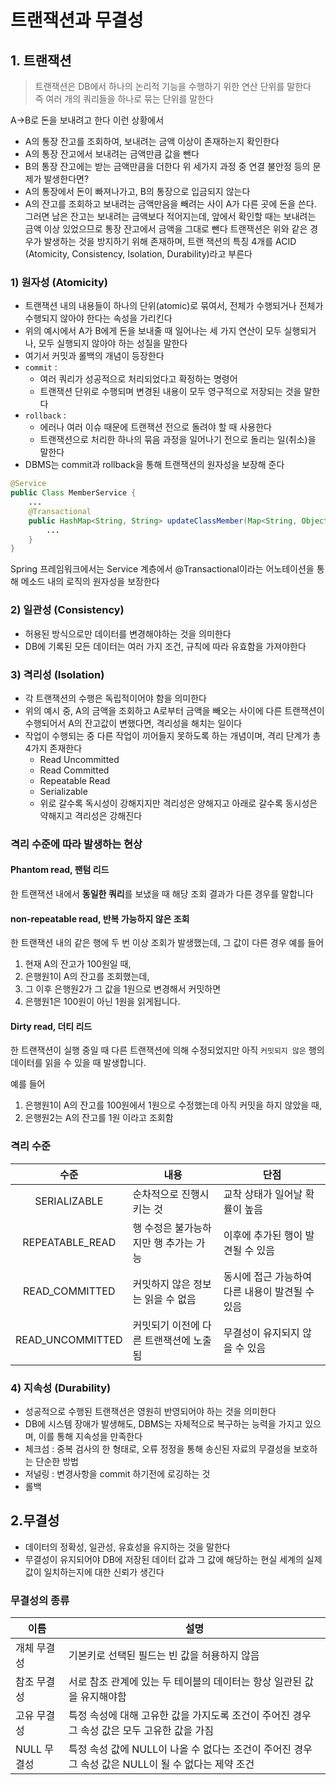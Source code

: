 # 트랜잭션과 무결성
## 1. 트랜잭션
>트랜잭션은 DB에서 하나의 논리적 기능을 수행하기 위한 연산 단위를 말한다<br>
>즉 여러 개의 쿼리들을 하나로 묶는 단위를 말한다

A->B로 돈을 보내려고 한다 이런 상황에서
- A의 통장 잔고를 조회하여, 보내려는 금액 이상이 존재하는지 확인한다
- A의 통장 잔고에서 보내려는 금액만큼 값을 뺀다
- B의 통장 잔고에는 받는 금액만큼을 더한다
위 세가지 과정 중 연결 불안정 등의 문제가 발생한다면?
- A의 통장에서 돈이 빠져나가고, B의 통장으로 입금되지 않는다
- A의 잔고를 조회하고 보내려는 금액만음을 빼려는 사이 A가 다른 곳에 돈을 쓴다. 그러면 남은 잔고는 보내려는 금액보다 적어지는데, 앞에서 확인할 때는 보내려는 금액 이상 있었으므로 통장 잔고에서 금액을 그대로 뺀다
트랜잭션은 위와 같은 경우가 발생하는 것을 방지하기 위해 존재하며, 트랜 잭션의 특징 4개를  ACID (Atomicity, Consistency, Isolation, Durability)라고 부른다

### 1) 원자성 (Atomicity)
- 트랜잭션 내의 내용들이 하나의 단위(atomic)로 묶여서, 전체가 수행되거나 전체가 수행되지 않아야 한다는 속성을 가리킨다 
- 위의 예시에서 A가 B에게 돈을 보내줄 때 일어나는 세 가지 연산이 모두 실행되거나, 모두 실행되지 않아야 하는 성질을 말한다
- 여기서 커밋과 롤백의 개념이 등장한다
- `commit` :
  - 여러 쿼리가 성공적으로 처리되었다고 확정하는 명령어
  - 트랜잭션 단위로 수행되며 변경된 내용이 모두 영구적으로 저장되는 것을 말한다
- `rollback` :
  - 에러나 여러 이슈 때문에 트랜잭션 전으로 돌려야 할 때 사용한다
  - 트랜잭션으로 처리한 하나의 묶음 과정을 일어나기 전으로 돌리는 일(취소)을 말한다
- DBMS는 commit과 rollback을 통해 트랜잭션의 원자성을 보장해 준다 
```java
@Service
public Class MemberService {
    ...
    @Transactional
    public HashMap<String, String> updateClassMember(Map<String, Object> param) throws Exception {
        ...
    }
}
```
Spring 프레임워크에서는 Service 계층에서 @Transactional이라는 어노테이션을 통해 메소드 내의 로직의 원자성을 보장한다
### 2) 일관성 (Consistency)
- 허용된 방식으로만 데이터를 변경해야하는 것을 의미한다
- DB에 기록된 모든 데이터는 여러 가지 조건, 규칙에 따라 유효함을 가져야한다
### 3) 격리성 (Isolation)
- 각 트랜잭션의 수행은 독립적이어야 함을 의미한다
- 위의 예시 중, A의 금액을 조회하고 A로부터 금액을 빼오는 사이에 다른 트랜잭션이 수행되어서 A의 잔고값이 변했다면, 격리성을 해치는 일이다
- 작업이 수행되는 중 다른 작업이 끼어들지 못하도록 하는 개념이며, 격리 단계가 총 4가지 존재한다
  - Read Uncommitted
  - Read Committed
  - Repeatable Read
  - Serializable
  - 위로 갈수록 독시성이 강해지지만 격리성은 양해지고 아래로 갈수록 동시성은 약해지고 격리성은 강해진다
### 격리 수준에 따라 발생하는 현상
#### Phantom read, 팬텀 리드
한 트랜잭션 내에서 **동일한 쿼리**를 보냈을 때 해당 조회 결과가 다른 경우를 말합니다 

#### non-repeatable read, 반복 가능하지 않은 조회
한 트랜잭션 내의 같은 행에 두 번 이상 조회가 발생했는데, 그 값이 다른 경우
예를 들어 
1. 현재 A의 잔고가 100원일 때, 
2. 은행원1이 A의 잔고를 조회했는데, 
3. 그 이후 은행원2가 그 값을 1원으로 변경해서 커밋하면 
4. 은행원1은 100원이 아닌 1원을 읽게됩니다.

#### Dirty read, 더티 리드 
한 트랜잭션이 실행 중일 때 다른 트랜잭션에 의해 수정되었지만 아직 `커밋되지 않은` 행의 데이터를 읽을 수 있을 때 발생합니다. 

예를 들어
1. 은행원1이 A의 잔고를 100원에서 1원으로 수정했는데 아직 커밋을 하지 않았을 때,
2. 은행원2는 A의 잔고를 1원 이라고 조회함

### 격리 수준
|         수준         |내용|단점|
|:------------------:|-----|------|
|    SERIALIZABLE    |순차적으로 진행시키는 것|교착 상태가 일어날 확률이 높음|
|  REPEATABLE_READ   |행 수정은 불가능하지만 행 추가는 가능|이후에 추가된 행이 발견될 수 있음|
|  READ_COMMITTED  |커밋하지 않은 정보는 읽을 수 없음|동시에 접근 가능하여 다른 내용이 발견될 수 있음|
|  READ_UNCOMMITTED  |커밋되기 이전에 다른 트랜잭션에 노출됨|무결성이 유지되지 않을 수 있음|
### 4) 지속성 (Durability)
- 성공적으로 수행된 트랜잭션은 영원히 반영되어야 하는 것을 의미한다
- DB에 시스템 장애가 발생해도, DBMS는 자체적으로 복구하는 능력을 가지고 있으며, 이를 통해 지속성을 만족한다
- 체크섬 : 중복 검사의 한 형태로, 오류 정정을 통해 송신된 자료의 무결성을 보호하는 단순한 방법
- 저널링 : 변경사항을 commit 하기전에 로깅하는 것
- 롤백
## 2.무결성
- 데이터의 정확성, 일관성, 유효성을 유지하는 것을 말한다
- 무결성이 유지되어야 DB에 저장된 데이터 값과 그 값에 해당하는 현실 세계의 실제 값이 일치하는지에 대한 신뢰가 생긴다

### 무결성의 종류

|이름| 설명                                                              |
|-----|-----------------------------------------------------------------|
|개체 무결성| 기본키로 선택된 필드는 빈 값을 허용하지 않음                                       |
|참조 무결성| 서로 참조 관계에 있는 두 테이블의 데이터는 항상 일관된 값을 유지해야함                        |
|고유 무결성| 특정 속성에 대해 고유한 값을 가지도록 조건이 주어진 경우 그 속성 값은 모두 고유한 값을 가짐           |
|NULL 무결성| 특정 속성 값에 NULL이 나올 수 없다는 조건이 주어진 경우 그 속성 값은 NULL이 될 수 없다는 제약 조건  |